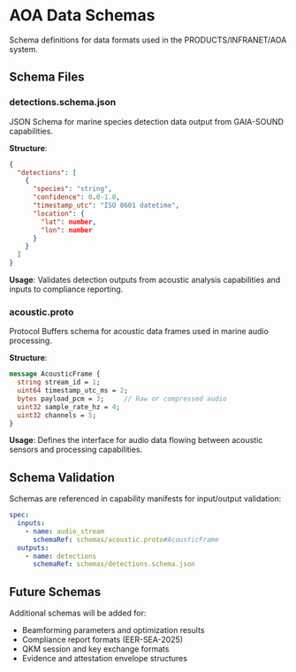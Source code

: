 # AOA Data Schemas

Schema definitions for data formats used in the PRODUCTS/INFRANET/AOA system.

## Schema Files

### detections.schema.json
JSON Schema for marine species detection data output from GAIA-SOUND capabilities.

**Structure**:
```json
{
  "detections": [
    {
      "species": "string",
      "confidence": 0.0-1.0,
      "timestamp_utc": "ISO 8601 datetime",
      "location": {
        "lat": number,
        "lon": number
      }
    }
  ]
}
```

**Usage**: Validates detection outputs from acoustic analysis capabilities and inputs to compliance reporting.

### acoustic.proto
Protocol Buffers schema for acoustic data frames used in marine audio processing.

**Structure**:
```protobuf
message AcousticFrame {
  string stream_id = 1;
  uint64 timestamp_utc_ms = 2;
  bytes payload_pcm = 3;     // Raw or compressed audio
  uint32 sample_rate_hz = 4;
  uint32 channels = 5;
}
```

**Usage**: Defines the interface for audio data flowing between acoustic sensors and processing capabilities.

## Schema Validation

Schemas are referenced in capability manifests for input/output validation:
```yaml
spec:
  inputs:
    - name: audio_stream
      schemaRef: schemas/acoustic.proto#AcousticFrame
  outputs:
    - name: detections
      schemaRef: schemas/detections.schema.json
```

## Future Schemas

Additional schemas will be added for:
- Beamforming parameters and optimization results
- Compliance report formats (EER-SEA-2025)
- QKM session and key exchange formats
- Evidence and attestation envelope structures